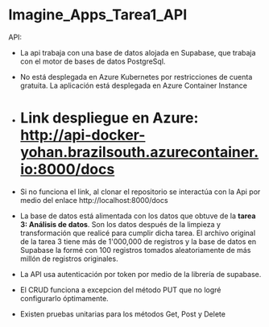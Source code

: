 # Imagine_Apps_Tarea1_API
API:
	
 * La api trabaja con una base de datos alojada en Supabase, que trabaja con el motor de bases de datos PostgreSql.

* No está desplegada en Azure Kubernetes por restricciones de cuenta gratuita. La aplicación está desplegada en Azure Container Instance

* # Link despliegue en Azure: http://api-docker-yohan.brazilsouth.azurecontainer.io:8000/docs

* Si no funciona el link, al clonar el repositorio se interactúa con la Api por medio del enlace http://localhost:8000/docs

* La base de datos está alimentada con los datos que obtuve de la **tarea 3: Análisis de datos**. Son los datos después de la 
	  limpieza y transformación que realicé para cumplir dicha tarea. El archivo original de la tarea 3 tiene más de 1'000,000 de
	  registros y la base de datos en Supabase la formé con 100 registros tomados aleatoriamente de más millón de registros 
	  originales.

 * La API usa autenticación por token por medio de la librería de supabase.

 * El CRUD funciona a excepcion del método PUT que no logré configurarlo óptimamente.

 * Existen pruebas unitarias para los métodos Get, Post y Delete
